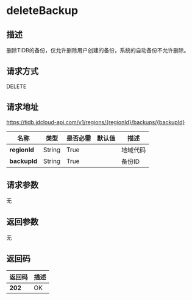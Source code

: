 # deleteBackup


## 描述
删除TiDB的备份，仅允许删除用户创建的备份，系统的自动备份不允许删除。

## 请求方式
DELETE

## 请求地址
https://tidb.jdcloud-api.com/v1/regions/{regionId}/backups/{backupId}

|名称|类型|是否必需|默认值|描述|
|---|---|---|---|---|
|**regionId**|String|True| |地域代码|
|**backupId**|String|True| |备份ID|

## 请求参数
无


## 返回参数
无


## 返回码
|返回码|描述|
|---|---|
|**202**|OK|
